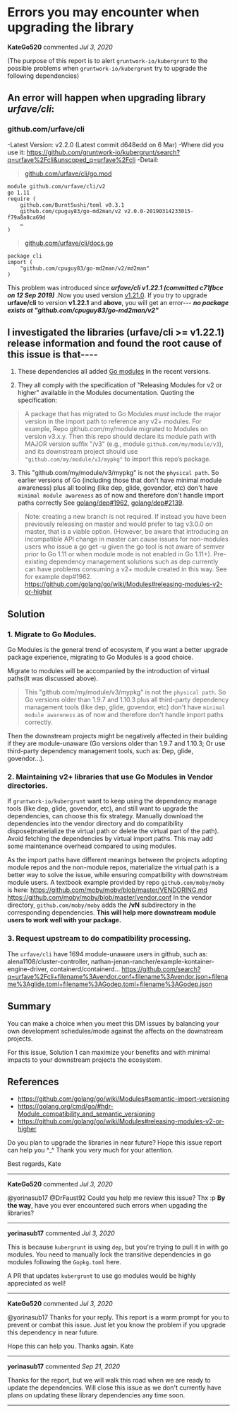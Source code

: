 # Errors you may encounter when upgrading the library

**KateGo520** commented *Jul 3, 2020*

(The purpose of this report is to alert `gruntwork-io/kubergrunt` to the possible problems when `gruntwork-io/kubergrunt` try to upgrade the following dependencies)

## An error will happen when upgrading library _urfave/cli_:

### github.com/urfave/cli
-Latest Version: v2.2.0   (Latest commit d648edd on 6 Mar)
-Where did you use it: 
https://github.com/gruntwork-io/kubergrunt/search?q=urfave%2Fcli&unscoped_q=urfave%2Fcli
-Detail: 
>[github.com/urfave/cli/go.mod](https://github.com/urfave/cli/blob/v2.2.0/go.mod#L7)
```
module github.com/urfave/cli/v2
go 1.11
require (
	github.com/BurntSushi/toml v0.3.1
	github.com/cpuguy83/go-md2man/v2 v2.0.0-20190314233015-f79a8a8ca69d	
	…
)
```
>[github.com/urfave/cli/docs.go](https://github.com/urfave/cli/blob/v2.2.0/docs.go#L11)
```
package cli
import (
	"github.com/cpuguy83/go-md2man/v2/md2man"
)
```
This problem was introduced since **_urfave/cli v1.22.1 (committed c71fbce on 12 Sep 2019)_** .Now you used version [v1.21.0](https://github.com/gruntwork-io/kubergrunt/blob/master/Gopkg.lock#L687). If you try to upgrade  **urfave/cli** to version **v1.22.1** and **above**, you will get an error--- **_no package exists at "github.com/cpuguy83/go-md2man/v2"_**

## I investigated the libraries  (**urfave/cli >= v1.22.1**)  release information and found the root cause of this issue is that---- 
1.	These dependencies all added [Go modules](https://github.com/golang/go/wiki/Modules) in the recent versions.

2.	They all comply with the specification of "Releasing Modules for v2 or higher" available in the Modules documentation. Quoting the specification:
> A package that has migrated to Go Modules _must_ include the major version in the import path to reference any v2+ modules. For example,  Repo github.com/my/module migrated to Modules on version v3.x.y.  Then this repo should declare its module path with MAJOR version suffix "/v3"  (e.g., module `github.com/my/module/v3`), and its downstream project should use `"github.com/my/module/v3/mypkg"` to import this repo’s package.

3.	This "github.com/my/module/v3/mypkg" is not the `physical path`. So earlier versions of Go (including those that don't have minimal module awareness) plus all tooling (like dep, glide, govendor, etc) don't have `minimal module awareness` as of now and therefore don't handle import paths correctly See [golang/dep#1962](https://github.com/golang/dep/issues/1962), [golang/dep#2139](https://github.com/golang/dep/issues/2139).
> Note: creating a new branch is not required. If instead you have been previously releasing on master and would prefer to tag v3.0.0 on master, that is a viable option. (However, be aware that introducing an incompatible API change in master can cause issues for non-modules users who issue a go get -u given the go tool is not aware of semver prior to Go 1.11 or when module mode is not enabled in Go 1.11+).
> Pre-existing dependency management solutions such as dep currently can have problems consuming a v2+ module created in this way. See for example dep#1962.
https://github.com/golang/go/wiki/Modules#releasing-modules-v2-or-higher


## Solution
### 1. Migrate to Go Modules.
Go Modules is the general trend of ecosystem, if you want a better upgrade package experience, migrating to Go Modules is a good choice.

Migrate to modules will be accompanied by the introduction of virtual paths(It was discussed above).
> This "github.com/my/module/v3/mypkg" is not the `physical path`. So Go versions older than 1.9.7 and 1.10.3 plus all third-party dependency management tools (like dep, glide, govendor, etc) don't have `minimal module awareness` as of now and therefore don't handle import paths correctly.

Then the downstream projects might be negatively affected in their building if they are module-unaware (Go versions older than 1.9.7 and 1.10.3; Or use third-party dependency management tools, such as: Dep, glide, govendor…).

### 2. Maintaining v2+ libraries that use Go Modules in Vendor directories. 
If `gruntwork-io/kubergrunt` want to keep using the dependency manage tools (like dep, glide, govendor, etc), and still want to upgrade the dependencies, can choose this fix strategy.
Manually download the dependencies into the vendor directory and do compatibility dispose(materialize the virtual path or delete the virtual part of the path). Avoid fetching the dependencies by virtual import paths. This may add some maintenance overhead compared to using modules.

As the import paths have different meanings between the projects adopting module repos and the non-module repos, materialize the virtual path is a better way to solve the issue, while ensuring compatibility with downstream module users. A textbook example provided by repo `github.com/moby/moby` is here:
https://github.com/moby/moby/blob/master/VENDORING.md
https://github.com/moby/moby/blob/master/vendor.conf
In the vendor directory, `github.com/moby/moby` adds the **/vN** subdirectory in the corresponding dependencies.
**This will help more downstream module users to work well with your package.**

### 3. Request upstream to do compatibility processing.
The `urfave/cli` have 1694 module-unaware users in github, such as: alena1108/cluster-controller, nathan-jenan-rancher/example-kontainer-engine-driver, containerd/containerd…
https://github.com/search?q=urfave%2Fcli+filename%3Avendor.conf+filename%3Avendor.json+filename%3Aglide.toml+filename%3AGodep.toml+filename%3AGodep.json


## Summary
You can make a choice when you meet this DM issues by balancing your own development schedules/mode against the affects on the downstream projects.

For this issue, Solution 1 can maximize your benefits and with minimal impacts to your downstream projects the ecosystem. 


## References
* https://github.com/golang/go/wiki/Modules#semantic-import-versioning
* https://golang.org/cmd/go/#hdr-Module_compatibility_and_semantic_versioning
* https://github.com/golang/go/wiki/Modules#releasing-modules-v2-or-higher

Do you plan to upgrade the libraries in near future?
Hope this issue report can help you ^_^
Thank you very much for your attention.

Best regards,
Kate
<br />
***


**KateGo520** commented *Jul 3, 2020*

@yorinasub17  @DrFaust92  Could you help me review this issue? Thx :p
**By the way**, have you ever encountered such errors when upgading the libraries?
***

**yorinasub17** commented *Jul 3, 2020*

This is because `kubergrunt` is using `dep`, but you're trying to pull it in with go modules. You need to manually lock the transitive dependencies in go modules following the `Gopkg.toml` here.

A PR that updates `kubergrunt` to use go modules would be highly appreciated as well!
***

**KateGo520** commented *Jul 3, 2020*

@yorinasub17   Thanks for your reply. This report is a warm prompt for you to prevent or combat this issue. Just let you know the problem if you upgrade this dependency in near future.

Hope this can help you.
Thanks again.
Kate
***

**yorinasub17** commented *Sep 21, 2020*

Thanks for the report, but we will walk this road when we are ready to update the dependencies. Will close this issue as we don't currently have plans on updating these library dependencies any time soon.
***

